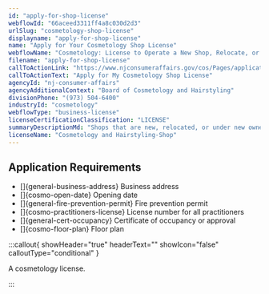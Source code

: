 ```yaml
---
id: "apply-for-shop-license"
webflowId: "66aceed3311ff4a8c030d2d3"
urlSlug: "cosmetology-shop-license"
displayname: "apply-for-shop-license"
name: "Apply for Your Cosmetology Shop License"
webflowName: "Cosmetology: License to Operate a New Shop, Relocate, or to Transfer Ownership"
filename: "apply-for-shop-license"
callToActionLink: "https://www.njconsumeraffairs.gov/cos/Pages/applications.aspx"
callToActionText: "Apply for My Cosmetology Shop License"
agencyId: "nj-consumer-affairs"
agencyAdditionalContext: "Board of Cosmetology and Hairstyling"
divisionPhone: "(973) 504-6400"
industryId: "cosmetology"
webflowType: "business-license"
licenseCertificationClassification: "LICENSE"
summaryDescriptionMd: "Shops that are new, relocated, or under new ownership must get a license. Once the Board of Cosmetology and Hairstyling reviews your application, they will inspect your shop."
licenseName: "Cosmetology and Hairstyling-Shop"
---
```


## Application Requirements

- \[]{general-business-address} Business address
- \[]{cosmo-open-date} Opening date
- \[]{general-fire-prevention-permit} Fire prevention permit
- \[]{cosmo-practitioners-license} License number for all practitioners
- \[]{general-cert-occupancy} Certificate of occupancy or approval
- \[]{cosmo-floor-plan} Floor plan

:::callout{ showHeader="true" headerText="" showIcon="false" calloutType="conditional" }

A cosmetology license.

:::
